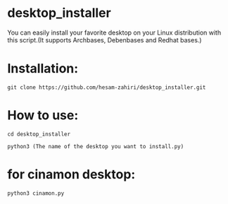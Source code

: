 # desktop_installer
You can easily install your favorite desktop on your Linux distribution with this script.(It supports Archbases, Debenbases and Redhat bases.)
# Installation:

```
git clone https://github.com/hesam-zahiri/desktop_installer.git
```
# How to use:
```
cd desktop_installer
```
```
python3 (The name of the desktop you want to install.py)
```
# for cinamon desktop:
```
python3 cinamon.py
```
